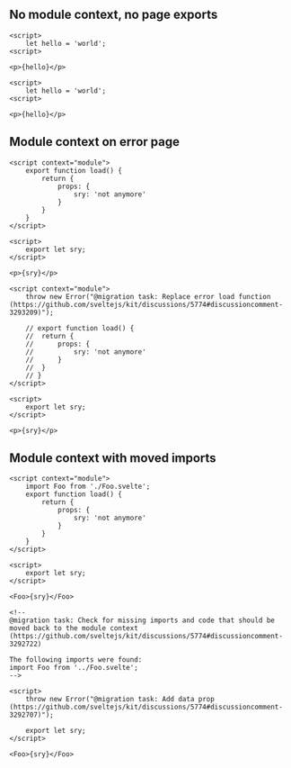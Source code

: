 ## No module context, no page exports

```svelte before
<script>
	let hello = 'world';
<script>

<p>{hello}</p>
```

```svelte after
<script>
	let hello = 'world';
<script>

<p>{hello}</p>
```

## Module context on error page

```svelte before
<script context="module">
	export function load() {
		return {
			props: {
				sry: 'not anymore'
			}
		}
	}
</script>

<script>
	export let sry;
</script>

<p>{sry}</p>
```

```svelte after
<script context="module">
	throw new Error("@migration task: Replace error load function (https://github.com/sveltejs/kit/discussions/5774#discussioncomment-3293209)");

	// export function load() {
	// 	return {
	// 		props: {
	// 			sry: 'not anymore'
	// 		}
	// 	}
	// }
</script>

<script>
	export let sry;
</script>

<p>{sry}</p>
```

## Module context with moved imports

```svelte before
<script context="module">
	import Foo from './Foo.svelte';
	export function load() {
		return {
			props: {
				sry: 'not anymore'
			}
		}
	}
</script>

<script>
	export let sry;
</script>

<Foo>{sry}</Foo>
```

```svelte after
<!--
@migration task: Check for missing imports and code that should be moved back to the module context (https://github.com/sveltejs/kit/discussions/5774#discussioncomment-3292722)

The following imports were found:
import Foo from '../Foo.svelte';
-->

<script>
	throw new Error("@migration task: Add data prop (https://github.com/sveltejs/kit/discussions/5774#discussioncomment-3292707)");

	export let sry;
</script>

<Foo>{sry}</Foo>
```
